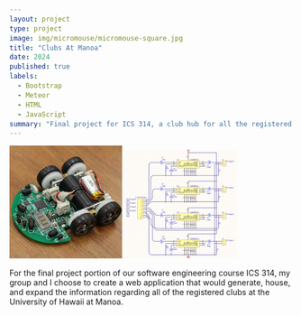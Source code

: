 ```yaml
---
layout: project
type: project
image: img/micromouse/micromouse-square.jpg
title: "Clubs At Manoa"
date: 2024
published: true
labels:
  - Bootstrap
  - Meteor
  - HTML
  - JavaScript
summary: "Final project for ICS 314, a club hub for all the registered clubs at the University of Hawaii at Manoa."
---
```


<div class="text-center p-4">
  <img width="200px" src="../img/micromouse/micromouse-robot-2.jpg" class="img-thumbnail" >
  <img width="200px" src="../img/micromouse/micromouse-circuit.png" class="img-thumbnail" >
</div>

For the final project portion of our software engineering course ICS 314, my group and I choose to create a web application that would generate, house, and expand the information regarding all of the registered clubs at the University of Hawaii at Manoa.  
